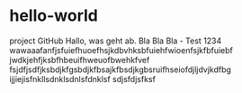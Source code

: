 # hello-world
project GitHub
Hallo, was geht ab. Bla Bla Bla - Test 1234 
wawaaafanfjsfuiefhuoefhsjkdbvhksbfuiehfwioenfsjkfbfuiebf
jwdkjehfjksbfhbeuifhweuofbwehkfvef
fsjdfjsdfjksbdjkfgsbdjkfbsajkfbsdjkgbsruifhseiofdjljdvjkdfbg
ijjiejisfnkllsdnklsdnlsfdnklsf
sdjsfdjsfksf
